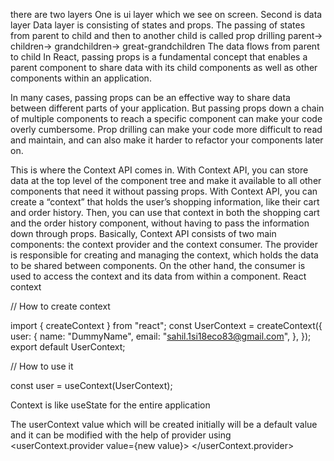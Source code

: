 there are two layers
One is ui layer which we see on screen. Second is data layer
Data layer is consisting of states and props.
The passing of states from parent to child and then to another child is called prop drilling
parent-> children-> grandchildren-> great-grandchildren
The data flows from parent to child
In React, passing props is a fundamental concept that enables a parent component to share data with its child components as well as other components within an application.

In many cases, passing props can be an effective way to share data between different parts of your application. But passing props down a chain of multiple components to reach a specific component can make your code overly cumbersome.
Prop drilling can make your code more difficult to read and maintain, and can also make it harder to refactor your components later on.

This is where the Context API comes in. With Context API, you can store data at the top level of the component tree and make it available to all other components that need it without passing props.
With Context API, you can create a “context” that holds the user’s shopping information, like their cart and order history. Then, you can use that context in both the shopping cart and the order history component, without having to pass the information down through props.
Basically, Context API consists of two main components: the context provider and the context consumer. The provider is responsible for creating and managing the context, which holds the data to be shared between components.
On the other hand, the consumer is used to access the context and its data from within a component.
React context

// How to create context

import { createContext } from "react";
const UserContext = createContext({
user: {
name: "DummyName",
email: "sahil.1si18eco83@gmail.com",
},
});
export default UserContext;

// How to use it

const user = useContext(UserContext);

Context is like useState for the entire application

The userContext value which will be created initially will be a default value and it can be modified with the help of provider
using <userContext.provider value={new value}>
</userContext.provider>
